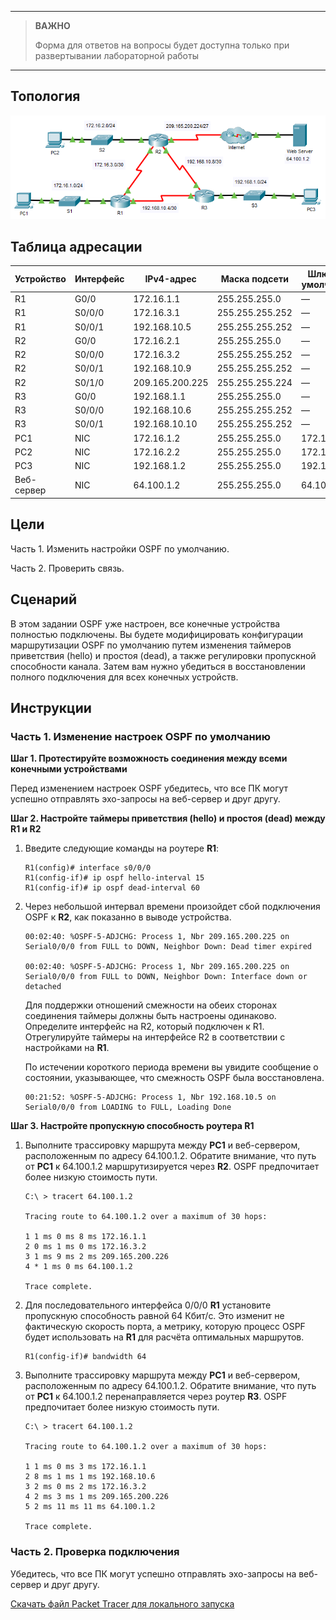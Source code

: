 
---

> **ВАЖНО**
> 
> Форма для ответов на вопросы будет доступна только при развертывании лабораторной работы 

---

## Топология

![](./assets/topology.png)

## Таблица адресации 

| Устройство | Интерфейс | IPv4-адрес      | Маска подсети   | Шлюз по умолчанию |
|------------|-----------|-----------------|-----------------|-------------------|
| R1         | G0/0      | 172.16.1.1      | 255.255.255.0   | —                 |
| R1         | S0/0/0    | 172.16.3.1      | 255.255.255.252 | —                 |
| R1         | S0/0/1    | 192.168.10.5    | 255.255.255.252 | —                 |
| R2         | G0/0      | 172.16.2.1      | 255.255.255.0   | —                 |
| R2         | S0/0/0    | 172.16.3.2      | 255.255.255.252 | —                 |
| R2         | S0/0/1    | 192.168.10.9    | 255.255.255.252 | —                 |
| R2         | S0/1/0    | 209.165.200.225 | 255.255.255.224 | —                 |
| R3         | G0/0      | 192.168.1.1     | 255.255.255.0   | —                 |
| R3         | S0/0/0    | 192.168.10.6    | 255.255.255.252 | —                 |
| R3         | S0/0/1    | 192.168.10.10   | 255.255.255.252 | —                 |
| PC1        | NIC       | 172.16.1.2      | 255.255.255.0   | 172.16.1.1        |
| PC2        | NIC       | 172.16.2.2      | 255.255.255.0   | 172.16.2.1        |
| PC3        | NIC       | 192.168.1.2     | 255.255.255.0   | 192.168.1.1       |
| Веб-сервер | NIC       | 64.100.1.2      | 255.255.255.0   | 64.100.1.1        |

## Цели

Часть 1. Изменить настройки OSPF по умолчанию.

Часть 2. Проверить связь.

## Сценарий

В этом задании OSPF уже настроен, все конечные устройства полностью подключены. Вы будете модифицировать конфигурации маршрутизации OSPF по умолчанию путем изменения таймеров приветствия (hello) и простоя (dead), а также регулировки пропускной способности канала. Затем вам нужно убедиться в восстановлении полного подключения для всех конечных устройств.

## Инструкции

### Часть 1. Изменение настроек OSPF по умолчанию

**Шаг 1. Протестируйте возможность соединения между всеми конечными устройствами**

Перед изменением настроек OSPF убедитесь, что все ПК могут успешно отправлять эхо-запросы на веб-сервер и друг другу.

**Шаг 2. Настройте таймеры приветствия (hello) и простоя (dead) между R1 и R2**

1.  Введите следующие команды на роутере **R1**:

    ```
    R1(config)# interface s0/0/0
    R1(config-if)# ip ospf hello-interval 15
    R1(config-if)# ip ospf dead-interval 60
    ```

2.  Через небольшой интервал времени произойдет сбой подключения OSPF к **R2**, как показанно в выводе устройства.

    ```
    00:02:40: %OSPF-5-ADJCHG: Process 1, Nbr 209.165.200.225 on Serial0/0/0 from FULL to DOWN, Neighbor Down: Dead timer expired

    00:02:40: %OSPF-5-ADJCHG: Process 1, Nbr 209.165.200.225 on Serial0/0/0 from FULL to DOWN, Neighbor Down: Interface down or detached
    ```

    Для поддержки отношений смежности на обеих сторонах соединения таймеры должны быть настроены одинаково. Определите интерфейс на R2, который подключен к R1. Отрегулируйте таймеры на интерфейсе R2 в соответствии с настройками на **R1**.

    По истечении короткого периода времени вы увидите сообщение о состоянии, указывающее, что смежность OSPF была восстановлена.

    ```
    00:21:52: %OSPF-5-ADJCHG: Process 1, Nbr 192.168.10.5 on Serial0/0/0 from LOADING to FULL, Loading Done
    ```

**Шаг 3. Настройте пропускную способность роутера R1**

1.  Выполните трассировку маршрута между **PC1** и веб-сервером, расположенным по адресу 64.100.1.2. Обратите внимание, что путь от **PC1** к 64.100.1.2 маршрутизируется через **R2**. OSPF предпочитает более низкую стоимость пути.

    ```
    C:\ > tracert 64.100.1.2

    Tracing route to 64.100.1.2 over a maximum of 30 hops:

    1 1 ms 0 ms 8 ms 172.16.1.1
    2 0 ms 1 ms 0 ms 172.16.3.2
    3 1 ms 9 ms 2 ms 209.165.200.226
    4 * 1 ms 0 ms 64.100.1.2

    Trace complete.
    ```

2.  Для последовательного интерфейса 0/0/0 **R1** установите пропускную способность равной 64 Кбит/с. Это изменит не фактическую скорость порта, а метрику, которую процесс OSPF будет использовать на **R1** для расчёта оптимальных маршрутов.

    ```
    R1(config-if)# bandwidth 64
    ```

3.  Выполните трассировку маршрута между **PC1** и веб-сервером, расположенным по адресу 64.100.1.2. Обратите внимание, что путь от **PC1** к 64.100.1.2 перенаправляется через роутер **R3**. OSPF предпочитает более низкую стоимость пути.

    ```
    C:\ > tracert 64.100.1.2

    Tracing route to 64.100.1.2 over a maximum of 30 hops:

    1 1 ms 0 ms 3 ms 172.16.1.1
    2 8 ms 1 ms 1 ms 192.168.10.6
    3 2 ms 0 ms 2 ms 172.16.3.2
    4 2 ms 3 ms 1 ms 209.165.200.226
    5 2 ms 11 ms 11 ms 64.100.1.2

    Trace complete.
    ```

### Часть 2. Проверка подключения

Убедитесь, что все ПК могут успешно отправлять эхо-запросы на веб-сервер и друг другу.

[Скачать файл Packet Tracer для локального запуска](./assets/2.4.11-lab)

